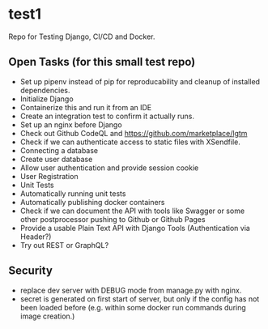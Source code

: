 # test1
Repo for Testing Django, CI/CD and Docker.

## Open Tasks (for this small test repo)

* Set up pipenv instead of pip for reproducability and cleanup of installed dependencies.
* Initialize Django
* Containerize this and run it from an IDE
* Create an integration test to confirm it actually runs.
* Set up an nginx before Django
* Check out Github CodeQL and https://github.com/marketplace/lgtm
* Check if we can authenticate access to static files with XSendfile.
* Connecting a database
* Create user database
* Allow user authentication and provide session cookie
* User Registration
* Unit Tests
* Automatically running unit tests
* Automatically publishing docker containers
* Check if we can document the API with tools like Swagger or some other postprocessor pushing to Github or Github Pages
* Provide a usable Plain Text API with Django Tools (Authentication via Header?)
* Try out REST or GraphQL?

## Security

* replace dev server with DEBUG mode from manage.py with nginx.
* secret is generated on first start of server, but only if the config has not been loaded before (e.g. within some docker run commands during image creation.)
